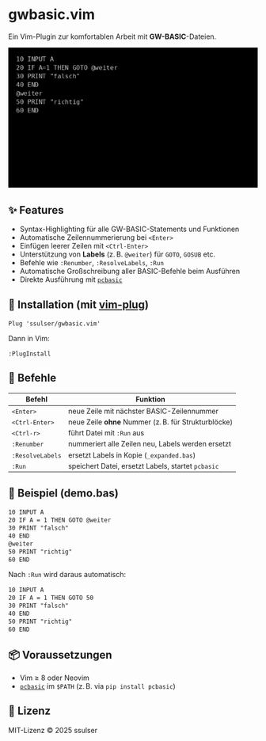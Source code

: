 # gwbasic.vim

Ein Vim-Plugin zur komfortablen Arbeit mit **GW-BASIC**-Dateien.

![Demo](gwbasic_demo.gif)

## ✨ Features

- Syntax-Highlighting für alle GW-BASIC-Statements und Funktionen
- Automatische Zeilennummerierung bei `<Enter>`
- Einfügen leerer Zeilen mit `<Ctrl-Enter>`
- Unterstützung von **Labels** (z. B. `@weiter`) für `GOTO`, `GOSUB` etc.
- Befehle wie `:Renumber`, `:ResolveLabels`, `:Run`
- Automatische Großschreibung aller BASIC-Befehle beim Ausführen
- Direkte Ausführung mit [`pcbasic`](https://github.com/robhagemans/pcbasic)

## 🔧 Installation (mit [vim-plug](https://github.com/junegunn/vim-plug))

```vim
Plug 'ssulser/gwbasic.vim'
```

Dann in Vim:

```vim
:PlugInstall
```

## 🚀 Befehle

| Befehl            | Funktion                                           |
|-------------------|----------------------------------------------------|
| `<Enter>`         | neue Zeile mit nächster BASIC-Zeilennummer         |
| `<Ctrl-Enter>`    | neue Zeile **ohne** Nummer (z. B. für Strukturblöcke) |
| `<Ctrl-r>`        | führt Datei mit `:Run` aus                         |
| `:Renumber`       | nummeriert alle Zeilen neu, Labels werden ersetzt |
| `:ResolveLabels`  | ersetzt Labels in Kopie (`_expanded.bas`)         |
| `:Run`            | speichert Datei, ersetzt Labels, startet `pcbasic` |

## 🧪 Beispiel (demo.bas)

```basic
10 INPUT A
20 IF A = 1 THEN GOTO @weiter
30 PRINT "falsch"
40 END
@weiter
50 PRINT "richtig"
60 END
```

Nach `:Run` wird daraus automatisch:

```basic
10 INPUT A
20 IF A = 1 THEN GOTO 50
30 PRINT "falsch"
40 END
50 PRINT "richtig"
60 END
```

## 📦 Voraussetzungen

- Vim ≥ 8 oder Neovim
- [`pcbasic`](https://github.com/robhagemans/pcbasic) im `$PATH` (z. B. via `pip install pcbasic`)

## 📃 Lizenz

MIT-Lizenz © 2025 ssulser
